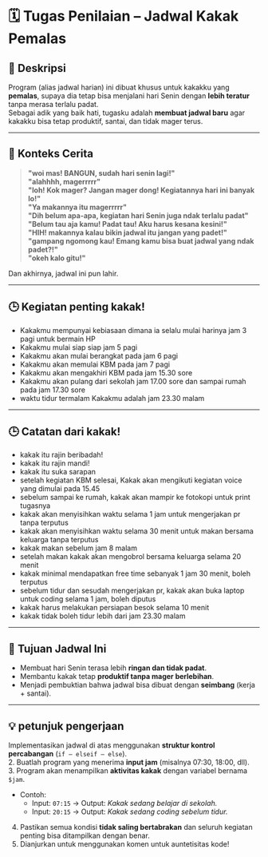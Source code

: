 # 🗓️ Tugas Penilaian – Jadwal Kakak Pemalas

## 📌 Deskripsi
Program (alias jadwal harian) ini dibuat khusus untuk kakakku yang **pemalas**, supaya dia tetap bisa menjalani hari Senin dengan **lebih teratur** tanpa merasa terlalu padat.  
Sebagai adik yang baik hati, tugasku adalah **membuat jadwal baru** agar kakakku bisa tetap produktif, santai, dan tidak mager terus.

---

## 📖 Konteks Cerita
> **"woi mas! BANGUN, sudah hari senin lagi!"**  
> **"alahhhh, magerrrrr"**  
> **"loh! Kok mager? Jangan mager dong! Kegiatannya hari ini banyak lo!"**  
> **"Ya makannya itu magerrrrr"**  
> **"Dih belum apa-apa, kegiatan hari Senin juga ndak terlalu padat"**  
> **"Belum tau aja kamu! Padat tau! Aku harus kesana kesini!"**  
> **"HIH! makannya kalau bikin jadwal itu jangan yang padet!"**  
> **"gampang ngomong kau! Emang kamu bisa buat jadwal yang ndak padet?!"**  
> **"okeh kalo gitu!"**  

Dan akhirnya, jadwal ini pun lahir.

---

## 🕒 Kegiatan penting kakak!
- Kakakmu mempunyai kebiasaan dimana ia selalu mulai harinya jam 3 pagi untuk bermain HP
- Kakakmu mulai siap siap jam 5 pagi
- Kakakmu akan mulai berangkat pada jam 6 pagi
- Kakakmu akan memulai KBM pada jam 7 pagi
- Kakakmu akan mengakhiri KBM pada jam 15.30 sore
- Kakakmu akan pulang dari sekolah jam 17.00 sore dan sampai rumah pada jam 17.30 sore
- waktu tidur termalam Kakakmu adalah jam 23.30 malam

---

## 🕒 Catatan dari kakak!
- kakak itu rajin beribadah!
- kakak itu rajin mandi!
- kakak itu suka sarapan
- setelah kegiatan KBM selesai, Kakak akan mengikuti kegiatan voice yang dimulai pada 15.45
- sebelum sampai ke rumah, kakak akan mampir ke fotokopi untuk print tugasnya
- kakak akan menyisihkan waktu selama 1 jam untuk mengerjakan pr tanpa terputus
- kakak akan menyisihkan waktu selama 30 menit untuk makan bersama keluarga tanpa terputus
- kakak makan sebelum jam 8 malam
- setelah makan kakak akan mengobrol bersama keluarga selama 20 menit
- kakak minimal mendapatkan free time sebanyak 1 jam 30 menit, boleh terputus
- sebelum tidur dan sesudah mengerjakan pr, kakak akan buka laptop untuk coding selama 1 jam, boleh diputus
- kakak harus melakukan persiapan besok selama 10 menit
- kakak tidak boleh tidur lebih dari jam 23.30 malam

---

## 🎯 Tujuan Jadwal Ini
- Membuat hari Senin terasa lebih **ringan dan tidak padat**.  
- Membantu kakak tetap **produktif tanpa mager berlebihan**.  
- Menjadi pembuktian bahwa jadwal bisa dibuat dengan **seimbang** (kerja + santai).

---

## 💡 petunjuk pengerjaan
Implementasikan jadwal di atas menggunakan **struktur kontrol percabangan** (`if – elseif – else`).  
2. Buatlah program yang menerima **input jam** (misalnya 07:30, 18:00, dll).  
3. Program akan menampilkan **aktivitas kakak** dengan variabel bernama `$jam`.  
   - Contoh:  
     - Input: `07:15` → Output: *Kakak sedang belajar di sekolah.*  
     - Input: `20:15` → Output: *Kakak sedang coding sebelum tidur.*  
4. Pastikan semua kondisi **tidak saling bertabrakan** dan seluruh kegiatan penting bisa ditampilkan dengan benar.
5. Dianjurkan untuk menggunakan komen untuk auntetisitas kode!

